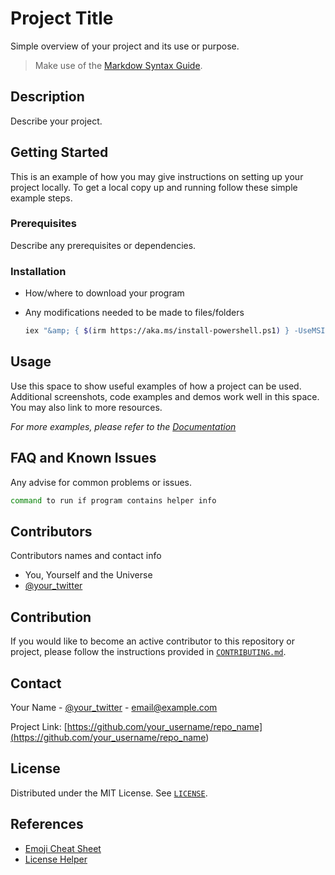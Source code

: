 # Project Title

Simple overview of your project and its use or purpose.

>Make use of the [Markdow Syntax Guide](markdown-syntax-guide.md).

## Description

Describe your project.

## Getting Started

This is an example of how you may give instructions on setting up your project locally.
To get a local copy up and running follow these simple example steps.

### Prerequisites

Describe any prerequisites or dependencies.

### Installation

* How/where to download your program
* Any modifications needed to be made to files/folders

  ```bash
  iex "&amp; { $(irm https://aka.ms/install-powershell.ps1) } -UseMSI"
  ```

## Usage

Use this space to show useful examples of how a project can be used. Additional screenshots, code examples and demos work well in this space. You may also link to more resources.

_For more examples, please refer to the [Documentation](https://example.com)_


## FAQ and Known Issues

Any advise for common problems or issues.
  ```bash
  command to run if program contains helper info
  ```

## Contributors

Contributors names and contact info

* You, Yourself and the Universe
* [@your_twitter](<https://twitter.com/your_username>)

## Contribution

If you would like to become an active contributor to this repository or project, please follow the instructions provided in [`CONTRIBUTING.md`](../CONTRIBUTING.md).

<!-- CONTACT -->
## Contact

Your Name - [@your_twitter](<https://twitter.com/your_username>) - email@example.com

Project Link: [https://github.com/your_username/repo_name](<https://github.com/your_username/repo_name>)


<!-- LICENSE -->
## License

Distributed under the MIT License. See [`LICENSE`](`../../LICENSE`).

## References

* [Emoji Cheat Sheet](<https://github.com/ikatyang/emoji-cheat-sheet>)
* [License Helper](<https://choosealicense.com/>)
